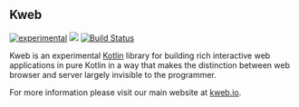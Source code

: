 ## Kweb

[![experimental](http://badges.github.io/stability-badges/dist/experimental.svg)](http://github.com/badges/stability-badges) [![](https://jitpack.io/v/sanity/kweb.svg)](https://jitpack.io/#sanity/kweb) [![Build Status](https://travis-ci.org/sanity/kweb.svg?branch=master)](https://travis-ci.org/sanity/kweb)

Kweb is an experimental [Kotlin](http://kotlinlang.org/) library for building rich interactive web applications in pure Kotlin in a way
that makes the distinction between web browser and server largely invisible to the programmer.

For more information please visit our main website at [kweb.io](https://kweb.io/).